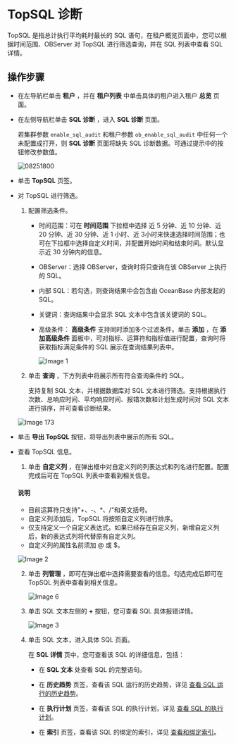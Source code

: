 TopSQL 诊断
==============================

TopSQL 是指总计执行平均耗时最长的 SQL 语句，在租户概览页面中，您可以根据时间范围、OBServer 对 TopSQL 进行筛选查询，并在 SQL 列表中查看 SQL 详情。

**操作步骤**
-----------------------------

* 在左导航栏单击 **租户** ，并在 **租户列表** 中单击具体的租户进入租户 **总览** 页面。

* 在左侧导航栏单击 **SQL 诊断** ，进入 **SQL 诊断** 页面。

  若集群参数 `enable_sql_audit` 和租户参数 `ob_enable_sql_audit` 中任何一个未配置成打开，则 **SQL 诊断** 页面将缺失 SQL 诊断数据。可通过提示中的按钮修改参数值。

  ![08251800](https://help-static-aliyun-doc.aliyuncs.com/assets/img/zh-CN/7204481361/p312497.png)
  
* 单击 **TopSQL** 页签。

* 对 TopSQL 进行筛选。

  1. 配置筛选条件。

     * 时间范围：可在 **时间范围** 下拉框中选择 近 5 分钟、近 10 分钟、近 20 分钟、近 30 分钟、近 1 小时、近 3小时来快速选择时间范围；也可在下拉框中选择自定义时间，并配置开始时间和结束时间。默认显示近 30 分钟内的信息。

     * OBServer：选择 OBServer，查询时将只查询在该 OBServer 上执行的 SQL。

     * 内部 SQL：若勾选，则查询结果中会包含由 OceanBase 内部发起的 SQL。

     * 关键词：查询结果中会显示 SQL 文本中包含该关键词的 SQL。

     * 高级条件： **高级条件** 支持同时添加多个过滤条件。单击 **添加** ，在 **添加高级条件** 面板中，可对指标、运算符和指标值进行配置，查询时将获取指标满足条件的 SQL 展示在查询结果列表中。

       ![Image 1](https://help-static-aliyun-doc.aliyuncs.com/assets/img/zh-CN/4341489461/p429708.png)

  2. 单击 **查询** ，下方列表中将展示所有符合查询条件的 SQL。

     支持复制 SQL 文本，并根据数据库对 SQL 文本进行筛选。支持根据执行次数、总响应时间、平均响应时间、报错次数和计划生成时间对 SQL 文本进行排序，并可查看诊断结果。

  ![Image 173](https://obbusiness-private.oss-cn-shanghai.aliyuncs.com/doc/img/ocp/topsql1.png)
  
* 单击 **导出 TopSQL** 按钮，将导出列表中展示的所有 SQL。

* 查看 TopSQL 信息。

  1. 单击 **自定义列** ，在弹出框中对自定义列的列表达式和列名进行配置。配置完成后可在 TopSQL 列表中查看到相关信息。

  <main id="notice" type='explain'>
    <h4>说明</h4>
    <ul>
    <li>目前运算符只支持&quot;+、-、*、/&quot;和英文括号。</li>
    <li>自定义列添加后，TopSQL 将按照自定义列进行排序。</li>
    <li>仅支持定义一个自定义表达式。如果已经存在自定义列，新增自定义列后，新的表达式列将代替原有自定义列。</li>
    <li>自定义列的属性名前须加 @ 或 $。</li>
    </ul>
  </main>

     ![Image 2](https://help-static-aliyun-doc.aliyuncs.com/assets/img/zh-CN/4341489461/p429710.png)

  2. 单击 **列管理** ，即可在弹出框中选择需要查看的信息。勾选完成后即可在 TopSQL 列表中查看到相关信息。

     ![Image 6](https://help-static-aliyun-doc.aliyuncs.com/assets/img/zh-CN/4341489461/p429711.png)

  3. 单击 SQL 文本左侧的 **+** 按钮，您可查看 SQL 具体报错详情。

     ![Image 3](https://obbusiness-private.oss-cn-shanghai.aliyuncs.com/doc/img/ocp/topsql%E8%AF%A6%E6%83%851.png)

  4. 单击 SQL 文本，进入具体 SQL 页面。

     在 **SQL 详情** 页中，您可查看该 SQL 的详细信息，包括：

     * 在 **SQL 文本** 处查看 SQL 的完整语句。

     * 在 **历史趋势** 页签，查看该 SQL 运行的历史趋势，详见 [查看 SQL 运行的历史趋势](5.view-sql-details.md)。

     * 在 **执行计划** 页签，查看该 SQL 的执行计划，详见 [查看 SQL 的执行计划](5.view-sql-details.md)。

     * 在 **索引** 页签，查看该 SQL 的绑定的索引，详见 [查看和绑定索引](5.view-sql-details.md)。
  